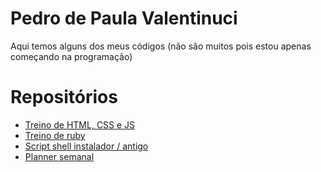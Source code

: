 # Pedro de Paula Valentinuci
 Aqui temos alguns dos meus códigos (não são muitos pois estou apenas começando na programação)

# Repositórios
 * [Treino de HTML, CSS e JS](https://pedrovalentinuci.github.io)
 * [Treino de ruby](https://github.com/PedroValentinuci/ruby)
 * [Script shell instalador / antigo](https://github.com/PedroValentinuci/script-instalador-workstation)
 * [Planner semanal](https://github.com/PedroValentinuci/planner)
